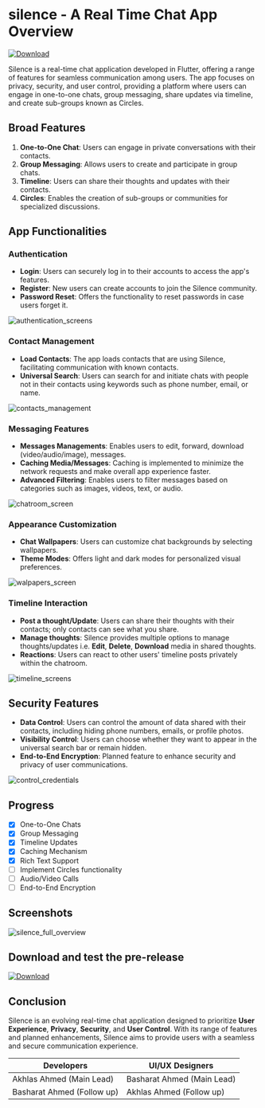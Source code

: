<!-- Replace the URL with the link to your app -->
# silence - A Real Time Chat App Overview 
[![Download](https://img.shields.io/badge/Download-App-green)](https://github.com/akhlashashmi/silenceApp/releases/tag/test-release)

Silence is a real-time chat application developed in Flutter, offering a range of features for seamless communication among users. The app focuses on privacy, security, and user control, providing a platform where users can engage in one-to-one chats, group messaging, share updates via timeline, and create sub-groups known as Circles.

## Broad Features

1. **One-to-One Chat**: Users can engage in private conversations with their contacts.
2. **Group Messaging**: Allows users to create and participate in group chats.
3. **Timeline**: Users can share their thoughts and updates with their contacts.
4. **Circles**: Enables the creation of sub-groups or communities for specialized discussions.

## App Functionalities

### Authentication
- **Login**: Users can securely log in to their accounts to access the app's features.
- **Register**: New users can create accounts to join the Silence community.
- **Password Reset**: Offers the functionality to reset passwords in case users forget it.

![authentication_screens](screenshots/authentication_screens.jpg)
  
### Contact Management

 - **Load Contacts**: The app loads contacts that are using Silence, facilitating communication with known contacts.
 - **Universal Search**: Users can search for and initiate chats with people not in their contacts using keywords such as phone number, email, or name.

![contacts_management](screenshots/contacts_management.jpg) 

### Messaging Features

- **Messages Managements**: Enables users to edit, forward, download (video/audio/image), messages.
- **Caching Media/Messages**: Caching is implemented to minimize the network requests and make overall app experience faster.
- **Advanced Filtering**: Enables users to filter messages based on categories such as images, videos, text, or audio.

![chatroom_screen](screenshots/chatroom_screen.jpg)

### Appearance Customization

- **Chat Wallpapers**: Users can customize chat backgrounds by selecting wallpapers.
- **Theme Modes**: Offers light and dark modes for personalized visual preferences.

![walpapers_screen](screenshots/walpapers_screen.jpg)

### Timeline Interaction
- **Post a thought/Update**: Users can share their thoughts with their contacts; only contacts can see what you share.
- **Manage thoughts**: Silence provides multiple options to manage thoughts/updates i.e. **Edit**, **Delete**, **Download** media in shared thoughts.
- **Reactions**: Users can react to other users' timeline posts privately within the chatroom.

![timeline_screens](screenshots/timeline_screens.jpg)

## Security Features

- **Data Control**: Users can control the amount of data shared with their contacts, including hiding phone numbers, emails, or profile photos.
- **Visibility Control**: Users can choose whether they want to appear in the universal search bar or remain hidden.
- **End-to-End Encryption**: Planned feature to enhance security and privacy of user communications.

![control_credentials](screenshots/control_credentials.jpg)

## Progress
 - [x] One-to-One Chats
 - [x] Group Messaging
 - [x] Timeline Updates
 - [x] Caching Mechanism
 - [x] Rich Text Support
 - [ ] Implement Circles functionality
 - [ ] Audio/Video Calls
 - [ ] End-to-End Encryption

## Screenshots
![silence_full_overview](screenshots/silence_full_overview.jpg)

## Download and test the pre-release
[![Download](https://img.shields.io/badge/Download-App-green)](https://github.com/akhlashashmi/silenceApp/releases/tag/test-release)

## Conclusion

Silence is an evolving real-time chat application designed to prioritize **User Experience**, **Privacy**, **Security**, and **User Control**. With its range of features and planned enhancements, Silence aims to provide users with a seamless and secure communication experience.

|Developers | UI/UX Designers | 
|--|--|
| Akhlas Ahmed (Main Lead) | Basharat Ahmed (Main Lead) |
| Basharat Ahmed (Follow up) | Akhlas Ahmed (Follow up) |
